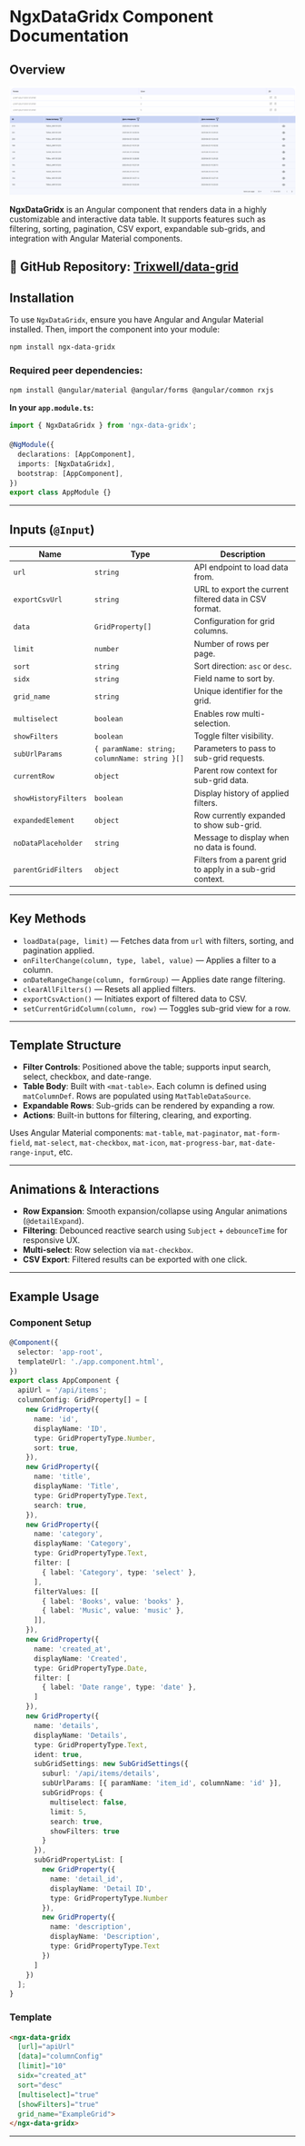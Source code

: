 # NgxDataGridx Component Documentation

## Overview

![img.png](../../img.png)
![img_1.png](../../img_1.png)

**NgxDataGridx** is an Angular component that renders data in a highly customizable and interactive data table. It supports features such as filtering, sorting, pagination, CSV export, expandable sub-grids, and integration with Angular Material components.

🔗 **GitHub Repository**: [Trixwell/data-grid](https://github.com/Trixwell/data-grid)
---

## Installation

To use `NgxDataGridx`, ensure you have Angular and Angular Material installed. Then, import the component into your module:

```bash
npm install ngx-data-gridx
```

### Required peer dependencies:

```bash
npm install @angular/material @angular/forms @angular/common rxjs
```

**In your `app.module.ts`:**

```ts
import { NgxDataGridx } from 'ngx-data-gridx';

@NgModule({
  declarations: [AppComponent],
  imports: [NgxDataGridx],
  bootstrap: [AppComponent],
})
export class AppModule {}
```

---

## Inputs (`@Input`)

| Name                 | Type                                          | Description                                            |
| -------------------- | --------------------------------------------- |--------------------------------------------------------|
| `url`                | `string`                                      | API endpoint to load data from.                        |
| `exportCsvUrl`       | `string`                                      | URL to export the current filtered data in CSV format. |
| `data`               | `GridProperty[]`                              | Configuration for grid columns.                        |
| `limit`              | `number`                                      | Number of rows per page.                               |
| `sort`               | `string`                                      | Sort direction: `asc` or `desc`.                       |
| `sidx`               | `string`                                      | Field name to sort by.                                 |
| `grid_name`          | `string`                                      | Unique identifier for the grid.                        |
| `multiselect`        | `boolean`                                     | Enables row multi-selection.                           |
| `showFilters`        | `boolean`                                     | Toggle filter visibility.                              |
| `subUrlParams`       | `{ paramName: string; columnName: string }[]` | Parameters to pass to sub-grid requests.               |
| `currentRow`         | `object`                                      | Parent row context for sub-grid data.                  |
| `showHistoryFilters` | `boolean`                                     | Display history of applied filters.                    |
| `expandedElement`    | `object`                                      | Row currently expanded to show sub-grid.               |
| `noDataPlaceholder`  | `string`                                      | Message to display when no data is found.              |
| `parentGridFilters`  | `object`                                      | Filters from a parent grid to apply in a sub-grid context. |

---

## Key Methods

* `loadData(page, limit)` — Fetches data from `url` with filters, sorting, and pagination applied.
* `onFilterChange(column, type, label, value)` — Applies a filter to a column.
* `onDateRangeChange(column, formGroup)` — Applies date range filtering.
* `clearAllFilters()` — Resets all applied filters.
* `exportCsvAction()` — Initiates export of filtered data to CSV.
* `setCurrentGridColumn(column, row)` — Toggles sub-grid view for a row.

---

## Template Structure

* **Filter Controls**: Positioned above the table; supports input search, select, checkbox, and date-range.
* **Table Body**: Built with `<mat-table>`. Each column is defined using `matColumnDef`. Rows are populated using `MatTableDataSource`.
* **Expandable Rows**: Sub-grids can be rendered by expanding a row.
* **Actions**: Built-in buttons for filtering, clearing, and exporting.

Uses Angular Material components: `mat-table`, `mat-paginator`, `mat-form-field`, `mat-select`, `mat-checkbox`, `mat-icon`, `mat-progress-bar`, `mat-date-range-input`, etc.

---

## Animations & Interactions

* **Row Expansion**: Smooth expansion/collapse using Angular animations (`@detailExpand`).
* **Filtering**: Debounced reactive search using `Subject` + `debounceTime` for responsive UX.
* **Multi-select**: Row selection via `mat-checkbox`.
* **CSV Export**: Filtered results can be exported with one click.

---

## Example Usage

### Component Setup

```ts
@Component({
  selector: 'app-root',
  templateUrl: './app.component.html',
})
export class AppComponent {
  apiUrl = '/api/items';
  columnConfig: GridProperty[] = [
    new GridProperty({
      name: 'id',
      displayName: 'ID',
      type: GridPropertyType.Number,
      sort: true,
    }),
    new GridProperty({
      name: 'title',
      displayName: 'Title',
      type: GridPropertyType.Text,
      search: true,
    }),
    new GridProperty({
      name: 'category',
      displayName: 'Category',
      type: GridPropertyType.Text,
      filter: [
        { label: 'Category', type: 'select' },
      ],
      filterValues: [[
        { label: 'Books', value: 'books' },
        { label: 'Music', value: 'music' },
      ]],
    }),
    new GridProperty({
      name: 'created_at',
      displayName: 'Created',
      type: GridPropertyType.Date,
      filter: [
        { label: 'Date range', type: 'date' },
      ]
    }),
    new GridProperty({
      name: 'details',
      displayName: 'Details',
      type: GridPropertyType.Text,
      ident: true,
      subGridSettings: new SubGridSettings({
        suburl: '/api/items/details',
        subUrlParams: [{ paramName: 'item_id', columnName: 'id' }],
        subGridProps: {
          multiselect: false,
          limit: 5,
          search: true,
          showFilters: true
        }
      }),
      subGridPropertyList: [
        new GridProperty({
          name: 'detail_id',
          displayName: 'Detail ID',
          type: GridPropertyType.Number
        }),
        new GridProperty({
          name: 'description',
          displayName: 'Description',
          type: GridPropertyType.Text
        })
      ]
    })
  ];
}
```

### Template

```html
<ngx-data-gridx
  [url]="apiUrl"
  [data]="columnConfig"
  [limit]="10"
  sidx="created_at"
  sort="desc"
  [multiselect]="true"
  [showFilters]="true"
  grid_name="ExampleGrid">
</ngx-data-gridx>
```

---

